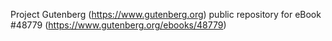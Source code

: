 Project Gutenberg (https://www.gutenberg.org) public repository for eBook #48779 (https://www.gutenberg.org/ebooks/48779)
